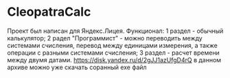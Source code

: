 # CleopatraCalc
Проект был написан для Яндекс.Лицея.
Функционал: 1 раздел - обычный калькулятор; 2 радел "Программист" - можно переводить между системами счисления,  перевод между единицами измерения, а также операции с разными системами счисления; 3 раздел - расчет времени между двумя датами.
https://disk.yandex.ru/d/2gJJ1azUfgD4rQ в данном архиве можно уже скачать соранный exe файл
